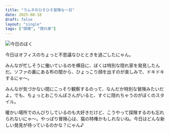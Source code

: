 ```yaml
---
title: "ラムネのひそひそ冒険な一日"
date: 2025-08-18
draft: false
layout: "single"
tags: ["探検", "隠れ家"]
---
```


![今日のぼく](/images/cat-2025-08-18T08-46-44.jpg)

今日はオフィスのちょっと不思議なひとときを過ごしたにゃん。

みんなが忙しそうに働いているのを横目に、ぼくは特別な隠れ家を発見したんだ。ソファの裏にある布の間から、ひょっこり顔を出すのが楽しみで、ドキドキするにゃ〜。

みんなが気づかない間にこっそり観察するのって、なんだか特別な冒険みたいだよ。でも、ちょっとおこりんぼさんがいると、すぐに隠れちゃうのがぼくのスタイル。

暖かい場所でのんびりしているのも大好きだけど、こうやって探険するのも忘れられないにゃ〜。やっぱり冒険心は、猫の特権かもしれないね。今日はどんな新しい発見が待っているのかな？にゃん♪